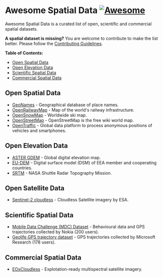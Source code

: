 # Awesome Spatial Data [![Awesome](https://awesome.re/badge-flat.svg)](https://awesome.re)

Awesome Spatial Data is a curated list of open, scientific and commercial spatial datasets.

**A spatial dataset is missing?** You are welcome to contribute to make the list better. Please follow the [Contributing Guidelines](https://github.com/bchapuis/awesome-spatial-data/blob/master/CONTRIBUTING.md).

**Table of Contents:**

- [Open Spatial Data](#open-spatial-data)
- [Open Elevation Data](#open-elevation-data)
- [Scientific Spatial Data](#scientific-spatial-data)
- [Commercial Spatial Data](#commercial-spatial-data)

## Open Spatial Data

- [GeoNames](https://www.geonames.org/) - Geographical database of place names.
- [OpenRailwayMap](https://www.openrailwaymap.org/) - Map of the world's railway infrastructure.
- [OpenSnowMap](http://www.opensnowmap.org/) - Worldwide ski map.
- [OpenStreetMap](https://www.openstreetmap.org/) - OpenStreetMap is the free wiki world map.
- [OpenTraffic](http://opentraffic.io/) - Global data platform to process anonymous positions of vehicles and smartphones.

## Open Elevation Data

- [ASTER GDEM](https://asterweb.jpl.nasa.gov/gdem.asp) - Global digital elevation map.
- [EU-DEM](https://www.eea.europa.eu/data-and-maps/data/copernicus-land-monitoring-service-eu-dem) - Digital surface model (DSM) of EEA member and cooperating countries.
- [SRTM](https://earthdata.nasa.gov/nasa-shuttle-radar-topography-mission-srtm-version-3-0-global-1-arc-second-data-released-over-asia-and-australia) - NASA Shuttle Radar Topography Mission.

## Open Satellite Data

- [Sentinel-2 cloudless](https://s2maps.eu/) - Cloudless Satellite imagery by ESA.

## Scientific Spatial Data

- [Mobile Data Challenge (MDC) Dataset](https://www.idiap.ch/dataset/mdc) - Behavioural data and GPS trajectories collected by Nokia (200 users).
- [Geolife GPS trajectory dataset](https://www.microsoft.com/en-us/research/publication/geolife-gps-trajectory-dataset-user-guide/) - GPS trajectories collected by Microsoft Research (178 users).

## Commercial Spatial Data

- [EOxCloudless](https://cloudless.eox.at/) - Explotation-ready multispectral satellite imagery.

